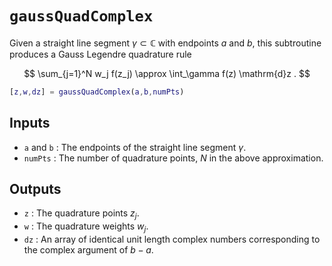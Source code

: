 # `gaussQuadComplex`

Given a straight line segment $\gamma\subset\mathbb{C}$ with endpoints $a$ and $b$, this subtroutine produces a Gauss Legendre quadrature rule

$$
\sum_{j=1}^N w_j f(z_j) \approx \int_\gamma f(z) \mathrm{d}z .
$$

```matlab
[z,w,dz] = gaussQuadComplex(a,b,numPts)
```

## Inputs

* `a` and `b` : The endpoints of the straight line segment $\gamma$.
* `numPts` : The number of quadrature points, $N$ in the above approximation.

## Outputs

* `z` : The quadrature points $z_j$.
* `w` : The quadrature weights $w_j$.
* `dz` : An array of identical unit length complex numbers corresponding to the complex argument of $b-a$. 